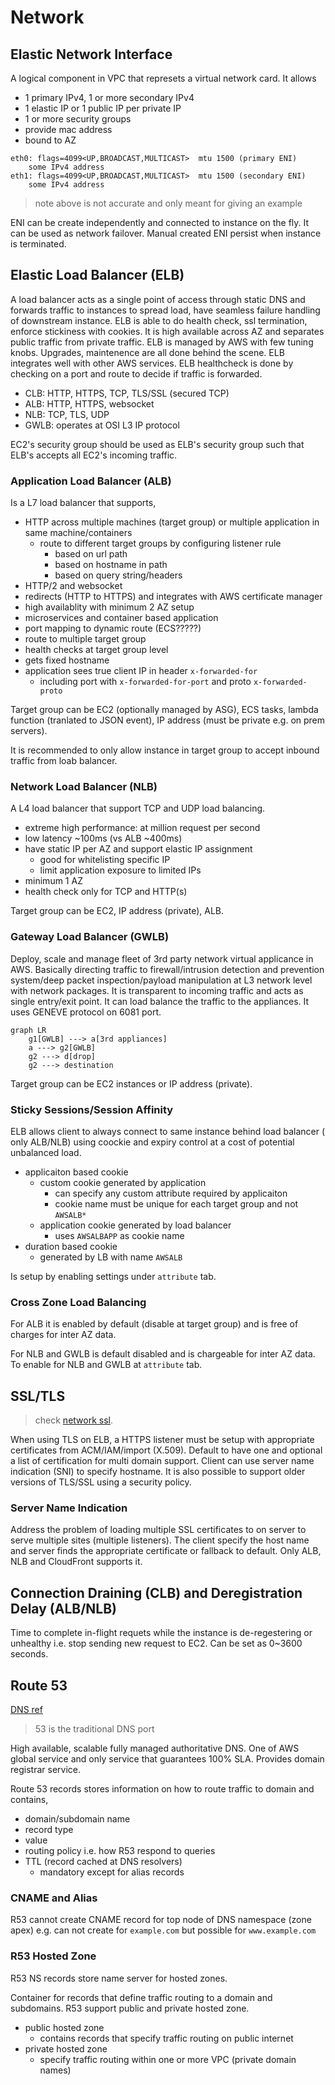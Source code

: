 # Network

## Elastic Network Interface

A logical component in VPC that represets a virtual network card. It allows

- 1 primary IPv4, 1 or more secondary IPv4
- 1 elastic IP or 1 public IP per private IP
- 1 or more security groups
- provide mac address
- bound to AZ

```
eth0: flags=4099<UP,BROADCAST,MULTICAST>  mtu 1500 (primary ENI)
    some IPv4 address
eth1: flags=4099<UP,BROADCAST,MULTICAST>  mtu 1500 (secondary ENI)
    some IPv4 address
```

> note above is not accurate and only meant for giving an example

ENI can be create independently and connected to instance on the fly. It can be
used as network failover. Manual created ENI persist when instance is
terminated.

## Elastic Load Balancer (ELB)

A load balancer acts as a single point of access through static DNS  and
forwards traffic to instances to spread load, have seamless failure handling of
downstream instance. ELB is able to do health check, ssl termination, enforce
stickiness with cookies. It is high available across AZ and separates public
traffic from private traffic. ELB is managed by AWS with few tuning knobs.
Upgrades, maintenence are all done behind the scene. ELB integrates well with
other AWS services. ELB healthcheck is done by checking on a port and route to
decide if traffic is forwarded.

- CLB: HTTP, HTTPS, TCP, TLS/SSL (secured TCP)
- ALB: HTTP, HTTPS, websocket
- NLB: TCP, TLS, UDP
- GWLB: operates at OSI L3 IP protocol

EC2's security group should be used as ELB's security group such that ELB's
accepts all EC2's incoming traffic.

### Application Load Balancer (ALB)

Is a L7 load balancer that supports,

- HTTP across multiple machines (target group) or multiple application in same machine/containers
  - route to different target groups by configuring listener rule
    - based on url path
    - based on hostname in path
    - based on query string/headers
- HTTP/2 and websocket
- redirects (HTTP to HTTPS) and integrates with AWS certificate manager
- high availablity with minimum 2 AZ setup
- microservices and container based application
- port mapping to dynamic route (ECS?????)
- route to multiple target group
- health checks at target group level
- gets fixed hostname
- application sees true client IP in header `x-forwarded-for`
  - including port with `x-forwarded-for-port` and proto `x-forwarded-proto`

Target group can be EC2 (optionally managed by ASG), ECS tasks, lambda
function (tranlated to JSON event), IP address (must be private e.g. on prem
servers).

It is recommended to only allow instance in target group to accept inbound
traffic from loab balancer.

### Network Load Balancer (NLB)

A L4 load balancer that support TCP and UDP load balancing.

- extreme high performance: at million request per second
- low latency ~100ms (vs ALB ~400ms)
- have static IP per AZ and support elastic IP assignment
  - good for whitelisting specific IP
  - limit application exposure to limited IPs
- minimum 1 AZ
- health check only for TCP and HTTP(s)

Target group can be EC2, IP address (private), ALB.

### Gateway Load Balancer (GWLB)

Deploy, scale and manage fleet of 3rd party network virtual applicance in AWS.
Basically directing traffic to firewall/intrusion detection and prevention
system/deep packet inspection/payload manipulation at L3 network level with
network packages. It is transparent to incoming traffic and acts as single
entry/exit point. It can load balance the traffic to the appliances. It uses
GENEVE protocol on 6081 port.

```mermaid
graph LR
    g1[GWLB] ---> a[3rd appliances]
    a ---> g2[GWLB]
    g2 ---> d[drop]
    g2 ---> destination
```

Target group can be EC2 instances or IP address (private).

### Sticky Sessions/Session Affinity

ELB allows client to always connect to same instance behind load balancer (
only ALB/NLB) using coockie and expiry control at a cost of potential
unbalanced load.

- applicaiton based cookie
  - custom cookie generated by application
    - can specify any custom attribute required by applicaiton
    - cookie name must be unique for each target group and not `AWSALB*`
  - application cookie generated by load balancer
    - uses `AWSALBAPP` as cookie name
- duration based cookie
  - generated by LB with name `AWSALB`

Is setup by enabling settings under `attribute` tab.

### Cross Zone Load Balancing

For ALB it is enabled by default (disable at target group) and is free of
charges for inter AZ data.

For NLB and GWLB is default disabled and is chargeable for inter AZ data. To
enable for NLB and GWLB at `attribute` tab.

## SSL/TLS

> check [network ssl](../../Network/Interview%20Question.md#3.-explain-TLS-handshakes-(SSL)).

When using TLS on ELB, a HTTPS listener must be setup with appropriate
certificates from ACM/IAM/import (X.509). Default to have one and optional a
list of certification for multi domain support. Client can use server name
indication (SNI) to specify hostname. It is also possible to support older
versions of TLS/SSL using a security policy.

### Server Name Indication

Address the problem of loading multiple SSL certificates to on server to serve
multiple sites (multiple listeners). The client specify the host name and
server finds the appropriate certificate or fallback to default. Only ALB, NLB
and CloudFront supports it.

## Connection Draining (CLB) and Deregistration Delay (ALB/NLB)

Time to complete in-flight requets while the instance is de-regestering or
unhealthy i.e. stop sending new request to EC2. Can be set as 0~3600 seconds.

## Route 53

[DNS ref](../../Network/Interview%20Question.md##-16.-DNS)

> 53 is the traditional DNS port

High available, scalable fully managed authoritative DNS. One of AWS global
service and only service that guarantees 100% SLA. Provides domain registrar
service.

Route 53 records stores information on how to route traffic to domain and
contains,

- domain/subdomain name
- record type
- value
- routing policy i.e. how R53 respond to queries
- TTL (record cached at DNS resolvers)
  - mandatory except for alias records

### CNAME and Alias

R53 cannot create CNAME record for top node of DNS namespace (zone apex) e.g.
can not create for `example.com` but possible for `www.example.com`

### R53 Hosted Zone

R53 NS records store name server for hosted zones.

Container for records that define traffic routing to a domain and subdomains.
R53 support public and private hosted zone.

- public hosted zone
  - contains records that specify traffic routing on public internet
- private hosted zone
  - specify traffic routing within one or more VPC (private domain names)


